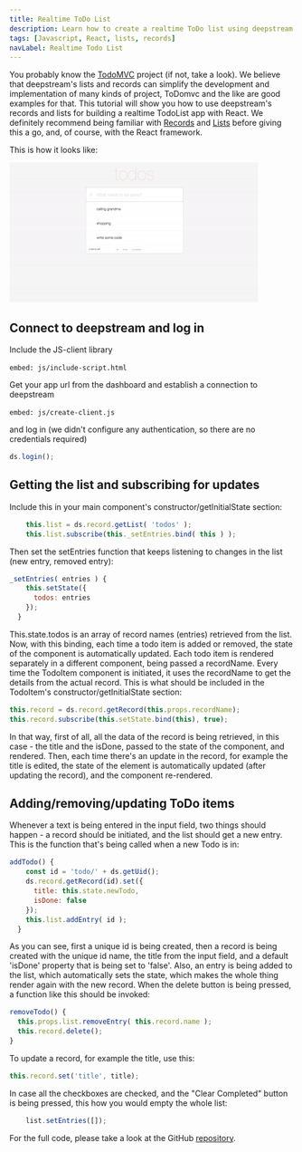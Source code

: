 ```yaml
---
title: Realtime ToDo List
description: Learn how to create a realtime ToDo list using deepstream technology
tags: [Javascript, React, lists, records]
navLabel: Realtime Todo List
---
```


You probably know the [TodoMVC](http://todomvc.com/) project (if not, take a look). We believe that deepstream's lists and records can simplify the development and implementation of many kinds of project, ToDomvc and the like are good examples for that.
This tutorial will show you how to use deepstream's records and lists for building a realtime TodoList app with React.
We definitely recommend being familiar with [Records](../../tutorials/core/datasync/records/) and [Lists](../../tutorials/core/datasync/lists/) before giving this a go, and, of course, with the React framework.

This is how it looks like:

![todoMVC gif](/img/tutorials/75-example-apps/todoMVC.gif)

## Connect to deepstream and log in

Include the JS-client library

`embed: js/include-script.html`

Get your app url from the dashboard and establish a connection to deepstream

`embed: js/create-client.js`

and log in (we didn't configure any authentication, so there are no credentials required)

```javascript
ds.login();
```

## Getting the list and subscribing for updates

Include this in your main component's constructor/getInitialState section:

```javascript
    this.list = ds.record.getList( 'todos' );
    this.list.subscribe(this._setEntries.bind( this ) );
```
Then set the setEntries function that keeps listening to changes in the list (new entry, removed entry):

```javascript
_setEntries( entries ) {
    this.setState({
      todos: entries
    });
  }
```

This.state.todos is an array of record names (entries) retrieved from the list. Now, with this binding, each time a todo item is added or removed, the state of the component is automatically updated.
Each todo item is rendered separately in a different component, being passed a recordName.
Every time the TodoItem component is initiated, it uses the recordName to get the details from the actual record. This is what should be included in the TodoItem's constructor/getInitialState section:

```javascript
this.record = ds.record.getRecord(this.props.recordName);
this.record.subscribe(this.setState.bind(this), true);
```

In that way, first of all, all the data of the record is being retrieved, in this case - the title and the isDone, passed to the state of the component, and rendered. Then, each time there's an update in the record, for example the title is edited, the state of the element is automatically updated (after updating the record), and the component re-rendered.

## Adding/removing/updating ToDo items

Whenever a text is being entered in the input field, two things should happen - a record should be initiated, and the list should get a new entry. This is the function that's being called when a new Todo is in:

```javascript
addTodo() {
    const id = 'todo/' + ds.getUid();
    ds.record.getRecord(id).set({
      title: this.state.newTodo,
      isDone: false
    });
    this.list.addEntry( id );
  }
```
As you can see, first a unique id is being created, then a record is being created with the unique id name, the title from the input field, and a default 'isDone' property that is being set to 'false'. Also, an entry is being added to the list, which automatically sets the state, which makes the whole thing render again with the new record.
When the delete button is being pressed, a function like this should be invoked:

```javascript
removeTodo() {
  this.props.list.removeEntry( this.record.name );
  this.record.delete();
}
```

To update a record, for example the title, use this:

```javascript
this.record.set('title', title);
```

In case all the checkboxes are checked, and the "Clear Completed" button is being pressed, this how you would empty the whole list:

  ```javascript
      list.setEntries([]);
  ```

For the full code, please take a look at the GitHub  <a href="https://github.com/deepstreamIO/deepstream.io-tutorial-todomvc">repository</a>.

